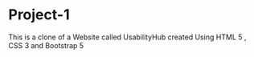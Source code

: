 # Project-1
This is a clone of a Website called UsabilityHub created Using HTML 5 , CSS 3 and Bootstrap 5

